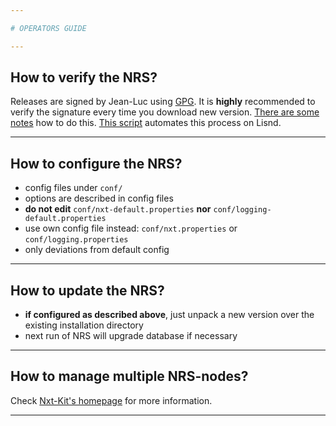```yaml
---

# OPERATORS GUIDE

---
```


## How to verify the NRS?

Releases are signed by Jean-Luc using [GPG](https://en.wikipedia.org/wiki/GNU_Privacy_Guard). It is **highly** recommended to verify the signature every time you download new version. [There are some notes](https://bitcointalk.org/index.php?topic=345619.msg4406124#msg4406124) how to do this. [This script](https://github.com/nxt-ext/nxt-kit/blob/master/distrib/safe-nxt-download.sh) automates this process on Lisnd.

---

## How to configure the NRS?

- config files under `conf/`
- options are described in config files
- **do not edit** `conf/nxt-default.properties` **nor** `conf/logging-default.properties`
- use own config file instead: `conf/nxt.properties` or `conf/logging.properties`
- only deviations from default config

---

## How to update the NRS?

- **if configured as described above**, just unpack a new version over the existing installation directory
- next run of NRS will upgrade database if necessary

---

## How to manage multiple NRS-nodes?

Check [Nxt-Kit's homepage](https://github.com/nxt-ext/nxt-kit) for more information.

---
